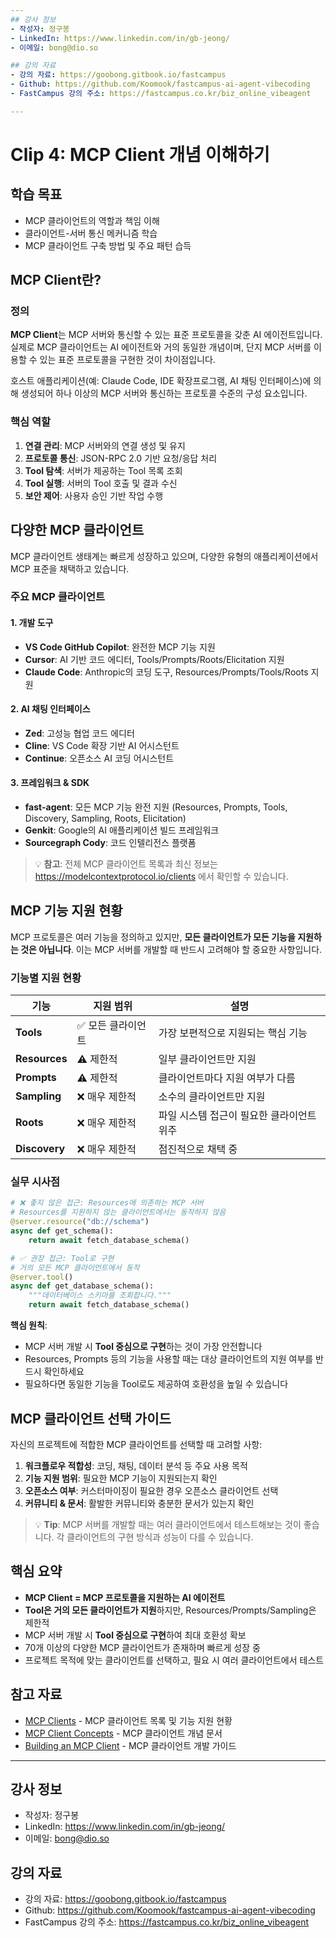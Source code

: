 ```yaml
---
## 강사 정보
- 작성자: 정구봉
- LinkedIn: https://www.linkedin.com/in/gb-jeong/
- 이메일: bong@dio.so

## 강의 자료
- 강의 자료: https://goobong.gitbook.io/fastcampus
- Github: https://github.com/Koomook/fastcampus-ai-agent-vibecoding
- FastCampus 강의 주소: https://fastcampus.co.kr/biz_online_vibeagent

---
```


# Clip 4: MCP Client 개념 이해하기

## 학습 목표
- MCP 클라이언트의 역할과 책임 이해
- 클라이언트-서버 통신 메커니즘 학습
- MCP 클라이언트 구축 방법 및 주요 패턴 습득

## MCP Client란?

### 정의

**MCP Client**는 MCP 서버와 통신할 수 있는 표준 프로토콜을 갖춘 AI 에이전트입니다. 실제로 MCP 클라이언트는 AI 에이전트와 거의 동일한 개념이며, 단지 MCP 서버를 이용할 수 있는 표준 프로토콜을 구현한 것이 차이점입니다.

호스트 애플리케이션(예: Claude Code, IDE 확장프로그램, AI 채팅 인터페이스)에 의해 생성되어 하나 이상의 MCP 서버와 통신하는 프로토콜 수준의 구성 요소입니다.

### 핵심 역할

1. **연결 관리**: MCP 서버와의 연결 생성 및 유지
2. **프로토콜 통신**: JSON-RPC 2.0 기반 요청/응답 처리
3. **Tool 탐색**: 서버가 제공하는 Tool 목록 조회
4. **Tool 실행**: 서버의 Tool 호출 및 결과 수신
5. **보안 제어**: 사용자 승인 기반 작업 수행

## 다양한 MCP 클라이언트

MCP 클라이언트 생태계는 빠르게 성장하고 있으며, 다양한 유형의 애플리케이션에서 MCP 표준을 채택하고 있습니다.

### 주요 MCP 클라이언트

#### 1. 개발 도구
- **VS Code GitHub Copilot**: 완전한 MCP 기능 지원
- **Cursor**: AI 기반 코드 에디터, Tools/Prompts/Roots/Elicitation 지원
- **Claude Code**: Anthropic의 코딩 도구, Resources/Prompts/Tools/Roots 지원

#### 2. AI 채팅 인터페이스
- **Zed**: 고성능 협업 코드 에디터
- **Cline**: VS Code 확장 기반 AI 어시스턴트
- **Continue**: 오픈소스 AI 코딩 어시스턴트

#### 3. 프레임워크 & SDK
- **fast-agent**: 모든 MCP 기능 완전 지원 (Resources, Prompts, Tools, Discovery, Sampling, Roots, Elicitation)
- **Genkit**: Google의 AI 애플리케이션 빌드 프레임워크
- **Sourcegraph Cody**: 코드 인텔리전스 플랫폼

> 💡 **참고**: 전체 MCP 클라이언트 목록과 최신 정보는 https://modelcontextprotocol.io/clients 에서 확인할 수 있습니다.

## MCP 기능 지원 현황

MCP 프로토콜은 여러 기능을 정의하고 있지만, **모든 클라이언트가 모든 기능을 지원하는 것은 아닙니다**. 이는 MCP 서버를 개발할 때 반드시 고려해야 할 중요한 사항입니다.

### 기능별 지원 현황

| 기능 | 지원 범위 | 설명 |
|------|-----------|------|
| **Tools** | ✅ 모든 클라이언트 | 가장 보편적으로 지원되는 핵심 기능 |
| **Resources** | ⚠️ 제한적 | 일부 클라이언트만 지원 |
| **Prompts** | ⚠️ 제한적 | 클라이언트마다 지원 여부가 다름 |
| **Sampling** | ❌ 매우 제한적 | 소수의 클라이언트만 지원 |
| **Roots** | ❌ 매우 제한적 | 파일 시스템 접근이 필요한 클라이언트 위주 |
| **Discovery** | ❌ 매우 제한적 | 점진적으로 채택 중 |

### 실무 시사점

```python
# ❌ 좋지 않은 접근: Resources에 의존하는 MCP 서버
# Resources를 지원하지 않는 클라이언트에서는 동작하지 않음
@server.resource("db://schema")
async def get_schema():
    return await fetch_database_schema()

# ✅ 권장 접근: Tool로 구현
# 거의 모든 MCP 클라이언트에서 동작
@server.tool()
async def get_database_schema():
    """데이터베이스 스키마를 조회합니다."""
    return await fetch_database_schema()
```

**핵심 원칙**:
- MCP 서버 개발 시 **Tool 중심으로 구현**하는 것이 가장 안전합니다
- Resources, Prompts 등의 기능을 사용할 때는 대상 클라이언트의 지원 여부를 반드시 확인하세요
- 필요하다면 동일한 기능을 Tool로도 제공하여 호환성을 높일 수 있습니다

## MCP 클라이언트 선택 가이드

자신의 프로젝트에 적합한 MCP 클라이언트를 선택할 때 고려할 사항:

1. **워크플로우 적합성**: 코딩, 채팅, 데이터 분석 등 주요 사용 목적
2. **기능 지원 범위**: 필요한 MCP 기능이 지원되는지 확인
3. **오픈소스 여부**: 커스터마이징이 필요한 경우 오픈소스 클라이언트 선택
4. **커뮤니티 & 문서**: 활발한 커뮤니티와 충분한 문서가 있는지 확인

> 💡 **Tip**: MCP 서버를 개발할 때는 여러 클라이언트에서 테스트해보는 것이 좋습니다. 각 클라이언트의 구현 방식과 성능이 다를 수 있습니다.

## 핵심 요약

- **MCP Client = MCP 프로토콜을 지원하는 AI 에이전트**
- **Tool은 거의 모든 클라이언트가 지원**하지만, Resources/Prompts/Sampling은 제한적
- MCP 서버 개발 시 **Tool 중심으로 구현**하여 최대 호환성 확보
- 70개 이상의 다양한 MCP 클라이언트가 존재하며 빠르게 성장 중
- 프로젝트 목적에 맞는 클라이언트를 선택하고, 필요 시 여러 클라이언트에서 테스트

## 참고 자료
- [MCP Clients](https://modelcontextprotocol.io/clients) - MCP 클라이언트 목록 및 기능 지원 현황
- [MCP Client Concepts](https://modelcontextprotocol.io/docs/learn/client-concepts) - MCP 클라이언트 개념 문서
- [Building an MCP Client](https://modelcontextprotocol.io/docs/develop/build-client) - MCP 클라이언트 개발 가이드


---

## 강사 정보
- 작성자: 정구봉
- LinkedIn: https://www.linkedin.com/in/gb-jeong/
- 이메일: bong@dio.so

## 강의 자료
- 강의 자료: https://goobong.gitbook.io/fastcampus
- Github: https://github.com/Koomook/fastcampus-ai-agent-vibecoding
- FastCampus 강의 주소: https://fastcampus.co.kr/biz_online_vibeagent
